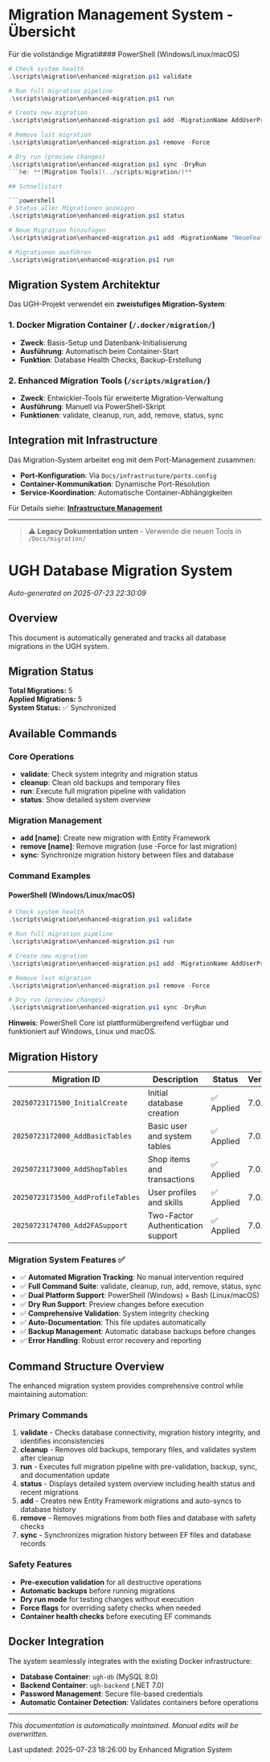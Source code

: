 # Migration Management System - Übersicht

Für die vollständige Migrati#### PowerShell (Windows/Linux/macOS)
```powershell
# Check system health
.\scripts\migration\enhanced-migration.ps1 validate

# Run full migration pipeline
.\scripts\migration\enhanced-migration.ps1 run

# Create new migration
.\scripts\migration\enhanced-migration.ps1 add -MigrationName AddUserProfile

# Remove last migration
.\scripts\migration\enhanced-migration.ps1 remove -Force

# Dry run (preview changes)
.\scripts\migration\enhanced-migration.ps1 sync -DryRun
```he: **[Migration Tools](../scripts/migration/)**

## Schnellstart

```powershell
# Status aller Migrationen anzeigen
.\scripts\migration\enhanced-migration.ps1 status

# Neue Migration hinzufügen
.\scripts\migration\enhanced-migration.ps1 add -MigrationName "NeueFeature"

# Migrationen ausführen
.\scripts\migration\enhanced-migration.ps1 run
```

## Migration System Architektur

Das UGH-Projekt verwendet ein **zweistufiges Migration-System**:

### 1. Docker Migration Container (`/.docker/migration/`)
- **Zweck**: Basis-Setup und Datenbank-Initialisierung
- **Ausführung**: Automatisch beim Container-Start
- **Funktion**: Database Health Checks, Backup-Erstellung

### 2. Enhanced Migration Tools (`/scripts/migration/`)
- **Zweck**: Entwickler-Tools für erweiterte Migration-Verwaltung
- **Ausführung**: Manuell via PowerShell-Skript
- **Funktionen**: validate, cleanup, run, add, remove, status, sync

## Integration mit Infrastructure

Das Migration-System arbeitet eng mit dem Port-Management zusammen:
- **Port-Konfiguration**: Via `Docs/infrastructure/ports.config`
- **Container-Kommunikation**: Dynamische Port-Resolution
- **Service-Koordination**: Automatische Container-Abhängigkeiten

Für Details siehe: **[Infrastructure Management](./infrastructure/README.md)**

---

> **⚠ Legacy Dokumentation unten** - Verwende die neuen Tools in `/Docs/migration/`

# UGH Database Migration System

*Auto-generated on 2025-07-23 22:30:09*

## Overview

This document is automatically generated and tracks all database migrations in the UGH system.

## Migration Status

**Total Migrations:** 5  
**Applied Migrations:** 5  
**System Status:** ✅ Synchronized

## Available Commands

### Core Operations
- **validate**: Check system integrity and migration status
- **cleanup**: Clean old backups and temporary files  
- **run**: Execute full migration pipeline with validation
- **status**: Show detailed system overview

### Migration Management
- **add [name]**: Create new migration with Entity Framework
- **remove [name]**: Remove migration (use -Force for last migration)
- **sync**: Synchronize migration history between files and database

### Command Examples

#### PowerShell (Windows/Linux/macOS)
```powershell
# Check system health
.\scripts\migration\enhanced-migration.ps1 validate

# Run full migration pipeline
.\scripts\migration\enhanced-migration.ps1 run

# Create new migration
.\scripts\migration\enhanced-migration.ps1 add -MigrationName AddUserProfile

# Remove last migration
.\scripts\migration\enhanced-migration.ps1 remove -Force

# Dry run (preview changes)
.\scripts\migration\enhanced-migration.ps1 sync -DryRun
```

**Hinweis**: PowerShell Core ist plattformübergreifend verfügbar und funktioniert auf Windows, Linux und macOS.

## Migration History

| Migration ID | Description | Status | Version |
|--------------|-------------|---------|---------|
| `20250723171500_InitialCreate` | Initial database creation | ✅ Applied | 7.0.0 |
| `20250723172000_AddBasicTables` | Basic user and system tables | ✅ Applied | 7.0.0 |
| `20250723173000_AddShopTables` | Shop items and transactions | ✅ Applied | 7.0.0 |
| `20250723173500_AddProfileTables` | User profiles and skills | ✅ Applied | 7.0.0 |
| `20250723174700_Add2FASupport` | Two-Factor Authentication support | ✅ Applied | 7.0.0 |


### Migration System Features ✅
- ✅ **Automated Migration Tracking**: No manual intervention required
- ✅ **Full Command Suite**: validate, cleanup, run, add, remove, status, sync
- ✅ **Dual Platform Support**: PowerShell (Windows) + Bash (Linux/macOS)
- ✅ **Dry Run Support**: Preview changes before execution
- ✅ **Comprehensive Validation**: System integrity checking
- ✅ **Auto-Documentation**: This file updates automatically
- ✅ **Backup Management**: Automatic database backups before changes
- ✅ **Error Handling**: Robust error recovery and reporting

## Command Structure Overview

The enhanced migration system provides comprehensive control while maintaining automation:

### Primary Commands
1. **validate** - Checks database connectivity, migration history integrity, and identifies inconsistencies
2. **cleanup** - Removes old backups, temporary files, and validates system after cleanup
3. **run** - Executes full migration pipeline with pre-validation, backup, sync, and documentation update
4. **status** - Displays detailed system overview including health status and recent migrations
5. **add** - Creates new Entity Framework migrations and auto-syncs to database history
6. **remove** - Removes migrations from both files and database with safety checks
7. **sync** - Synchronizes migration history between EF files and database records

### Safety Features
- **Pre-execution validation** for all destructive operations
- **Automatic backups** before running migrations
- **Dry run mode** for testing changes without execution
- **Force flags** for overriding safety checks when needed
- **Container health checks** before executing EF commands

## Docker Integration

The system seamlessly integrates with the existing Docker infrastructure:

- **Database Container**: `ugh-db` (MySQL 8.0)
- **Backend Container**: `ugh-backend` (.NET 7.0)
- **Password Management**: Secure file-based credentials
- **Automatic Container Detection**: Validates containers before operations

---
*This documentation is automatically maintained. Manual edits will be overwritten.*

Last updated: 2025-07-23 18:26:00 by Enhanced Migration System
